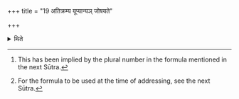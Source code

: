 +++
title = "19 अतिक्रम्य यूप्यान्यञ् जोषयते"

+++

<details><summary>थिते</summary>

19. Having gone beyond (at least three)[^1] trees suitable for the sacrificial post, he addresses the tree which he accepts[^2],  


[^1]: This has been implied by the plural number in the formula mentioned in the next Sūtra.

[^2]: For the formula to be used at the time of addressing, see the next Sūtra.
</details>
